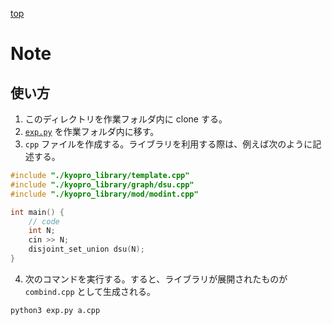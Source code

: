[top](./README.md)

# Note

## 使い方

1. このディレクトリを作業フォルダ内に clone する。
2. [`exp.py`](./exp.py) を作業フォルダ内に移す。
3. `cpp` ファイルを作成する。ライブラリを利用する際は、例えば次のように記述する。

```cpp
#include "./kyopro_library/template.cpp"
#include "./kyopro_library/graph/dsu.cpp"
#include "./kyopro_library/mod/modint.cpp"

int main() {
    // code
    int N;
    cin >> N;
    disjoint_set_union dsu(N);
}
```

4. 次のコマンドを実行する。すると、ライブラリが展開されたものが `combind.cpp` として生成される。

`python3 exp.py a.cpp`